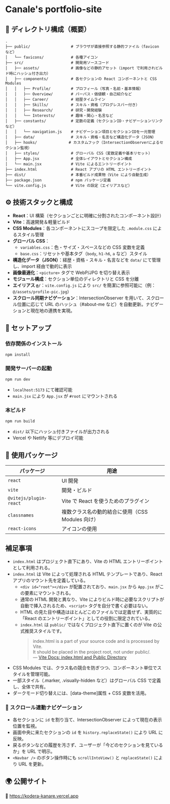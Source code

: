# Canale's portfolio-site

## 📁 ディレクトリ構成（概要）

```
.
├── public/                  # ブラウザが直接参照する静的ファイル（favicon など）
│   └── favicons/            # 各種アイコン
├── src/                     # 開発用ソースコード
│   ├── assets/              # 画像などの静的アセット（import で利用されビルド時にハッシュ付き出力）
│   ├── components/          # 各セクションの React コンポーネントと CSS Modules
│   │   ├── Profile/         # プロフィール（写真・名前・基本情報）
│   │   ├── Overview/        # パーパス・価値観・自己紹介など
│   │   ├── Career/          # 経歴タイムライン
│   │   ├── Skills/          # スキル・資格（プログレスバー付き）
│   │   ├── Research/        # 研究・開発経験
│   │   └── Interests/       # 趣味・関心・名言など
│   ├── constants/           # 定数の定義（セクションID・ナビゲーションリンクなど）
│   │   └── navigation.js    # ナビゲーション項目とセクションIDを一元管理
│   ├── data/                # スキル・資格・名言など構造化データ（JSON）
│   ├── hooks/              # カスタムフック（IntersectionObserverによるセクション監視）
│   ├── styles/              # グローバル CSS（変数定義や基本リセット）
│   ├── App.jsx              # 全体レイアウトとセクション構成
│   └── main.jsx             # Vite によるエントリーポイント
├── index.html               # React アプリの HTML エントリーポイント
├── dist/                    # 本番ビルド成果物（Vite により自動生成）
├── package.json             # npm パッケージ定義
└── vite.config.js           # Vite の設定（エイリアスなど）
```

## ⚙️ 技術スタックと構成

- **React**：UI 構築（セクションごとに明確に分割されたコンポーネント設計）
- **Vite**：高速開発＆軽量ビルド
- **CSS Modules**：各コンポーネントにスコープを限定した `.module.css` によるスタイル管理
- **グローバル CSS**：
  - `variables.css`：色・サイズ・スペースなどの CSS 変数を定義
  - `base.css`：リセットや基本タグ（`body`, `h1-h6`, `a` など）スタイル
- **構造化データ（JSON）**：経歴・資格・スキル・名言などを `data/` にて管理し、import 経由で動的に表示
- **画像最適化**：`<picture>` タグで WebP/JPG を切り替え表示
- **モジュール構成**：セクション単位のディレクトリと CSS を分離
- **エイリアス `@/`**：`vite.config.js` により `src/` を簡潔に参照可能に（例：`@/assets/profile-pic.jpg`）
- **スクロール同期ナビゲーション**：IntersectionObserver を用いて、スクロール位置に応じて URL のハッシュ（#about-me など）を自動更新。ナビゲーションと現在地の連携を実現。

## 🚀 セットアップ

### 依存関係のインストール

```bash
npm install
```

### 開発サーバーの起動

```bash
npm run dev
```

- `localhost:5173` にて確認可能
- `main.jsx` により `App.jsx` が `#root` にマウントされる

### 本ビルド

```bash
npm run build
```

- `dist/` 以下にハッシュ付きファイルが出力される
- Vercel や Netlify 等にデプロイ可能

## 🧾 使用パッケージ

| パッケージ             | 用途                                             |
| ---------------------- | ------------------------------------------------ |
| `react`                | UI 開発                                          |
| `vite`                 | 開発・ビルド                                     |
| `@vitejs/plugin-react` | Vite で React を使うためのプラグイン             |
| `classnames`           | 複数クラス名の動的結合に使用（CSS Modules 向け） |
| `react-icons`          | アイコンの使用                                   |

## 補足事項

- `index.html` はプロジェクト直下にあり、Vite の HTML エントリーポイントとして利用される。
- `index.html` は Vite によって処理される HTML テンプレートであり、React アプリのマウント先を定義している。
  - `<div id="root"></div>` が配置されており、`main.jsx` から `App.jsx` がこの要素にマウントされる。
  - 通常の HTML 開発と異なり、Vite によりビルド時に必要なスクリプトが自動で挿入されるため、`<script>` タグを自分で書く必要はない。
  - HTML の見た目や構造はほとんどこのファイルでは定義せず、実質的に「React のエントリーポイント」としての役割に限定されている。
  - `index.html` は `public/` ではなくプロジェクト直下に置くのが Vite の公式推奨スタイルです。
    > index.html is a part of your source code and is processed by Vite. \
    > It should be placed in the project root, not under public/.\
    > — [Vite Docs: index.html and Public Directory](https://vite.dev/guide/#index-html-and-project-root)
- CSS Modules では、クラス名の競合を防ぎつつ、コンポーネント単位でスタイルを管理可能。
- 一部スタイル（.marker, .visually-hidden など）はグローバル CSS で定義し、全体で共有。
- ダークモード切り替えには、[data-theme]属性 + CSS 変数を活用。

### 🧭 スクロール連動ナビゲーション

- 各セクションに `id` を割り当て、IntersectionObserver によって現在の表示位置を監視。
- 画面中央に来たセクションの `id` を `history.replaceState()` により URL に反映。
- 戻るボタンなどの履歴を汚さず、ユーザーが「今どのセクションを見ているか」を URL で明示。
- `<Navbar />` のボタン操作時にも `scrollIntoView()` と `replaceState()` により URL を更新。

## 🌍 公開サイト

🔗 https://kodera-kanare.vercel.app

